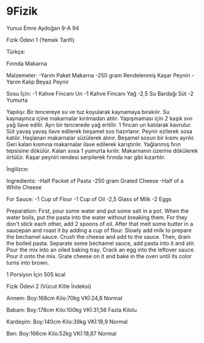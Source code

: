 # 9Fizik
Yunus Emre Aydoğan
9-A    94


Fizik Ödevi 1 (Yemek Tarifi)

Türkçe:

Fırında Makarna

Malzemeler:
-Yarım Paket Makarna
-250 gram Rendelenmiş Kaşar Peyniri 
-Yarım Kalıp Beyaz Peynir
 
 Sosu İçin:
  -1 Kahve Fincanı Un
  -1 Kahve Fincanı Yağ
  -2,5 Su Bardağı Süt
  -2 Yumurta
  
Yapılışı:
Bir tencereye su ve tuz koyularak kaynamaya bırakılır. Su kaynayınca içine makarnalar kırılmadan atılır. Yapışmaması için 2 kaşık sıvı yağ ilave edilir. Ayrı bir tencerede yağ eritilir. 1 fincan un katılarak kavrulur. Süt yavaş yavaş ilave edilerek beşamel sos hazırlanır. Peynir ezilerek sosa katılır. Haşlanan makarnalar süzülerek alınır. Beşamel sosun bir kısmı ayrılır. Geri kalan kısmına makarnalar ilave edilerek karıştırılır. Yağlanmış fırın tepsisine dökülür. Kalan sosa 1 yumurta kırılır. Makarnanın üzerine dökülerek örtülür. Kaşar peyniri rendesi serpilerek fırında nar gibi kızartılır.


İngilizce:

Ingredients:
-Half Packet of Pasta
-250 gram Grated Cheese
-Half of a White Cheese

  For Sauce:
  -1 Cup of Flour
  -1 Cup of Oil
  -2,5 Glass of Milk
  -2 Eggs
  
 Preparation:
 First, pour some water and put some salt in a pot. When the water boils, put the pasta into the water without breaking them. For they don't stick each other, add  2 spoons of oil. After that melt some butter in a saucepan and roast it by adding a cup of flour. Slowly add milk to prepare the bechamel sauce. Crush the cheese and add to the sauce. Then, drain the boiled pasta. Separate some bechamel sauce, add pasta into it and stir. Pour the mix into an oiled baking tray. Crack an egg into the leftover sauce. Pour it onto the mix. Grate cheese on it and bake in the oven until its color turns into brown.
 
 1 Porsiyon İçin 505 kcal
 
 
 Fizik Ödevi 2 (Vücut Kitle İndeksi)
 
 Annem: Boy:168cm   Kilo:70kg   VKİ:24,8 Normal
 
 Babam: Boy:178cm   Kilo:100kg   VKİ:31,56 Fazla Kilolu
 
 Kardeşim: Boy:140cm   Kilo:39kg   VKİ:19,9 Normal
 
 Ben: Boy:166cm   Kilo:52kg   VKİ:18,87 Normal
